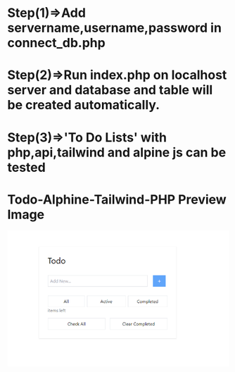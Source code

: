 <h1>Step(1)=>Add servername,username,password in connect_db.php</h1>
<h1>Step(2)=>Run index.php on localhost server and database and table will be created automatically.</h1>
<h1>Step(3)=>'To Do Lists' with php,api,tailwind and alpine js can be tested</h1>
<h1>Todo-Alphine-Tailwind-PHP Preview Image</h1>
<img src="./todo-alphine-tailwind/view/preview.PNG" />

